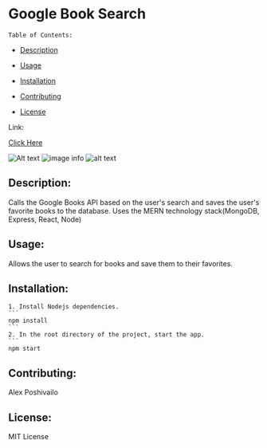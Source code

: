 
  # Google Book Search

    Table of Contents:
  
  - [Description](#description)
  
  - [Usage](#usage)
  
  - [Installation](#installation)
    
  - [Contributing](#contributing)
  
  - [License](#license)
  
Link:
   
[Click Here](https://book-search-react-2020.herokuapp.com)

![Alt text](/Assets/book-search.png?raw=true "Title")
![image info](/Assets/book-search.png)
![alt text](book-search.png "Title")
  
## Description:
  
Calls the Google Books API based on the user's search and saves the user's favorite books to the database. Uses the MERN technology stack(MongoDB, Express, React, Node)
  
## Usage:
    
Allows the user to search for books and save them to their favorites.
  
## Installation:

    1. Install Nodejs dependencies.
    ```
    npm install
    ```
    2. In the root directory of the project, start the app.
    ```
    npm start
  
## Contributing:
  
  Alex Poshivailo
  

## License:

MIT License
  
